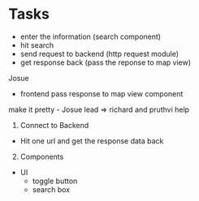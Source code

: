 # Tasks 

- enter the information (search component)
- hit search 
- send request to backend (http request module)
- get response back (pass the reponse to map view)


Josue
- frontend pass response to map view component 

make it pretty - Josue lead => richard and pruthvi help   

1. Connect to Backend
- Hit one url and get the response data back 

2. Components
- UI 
    - toggle button
    - search box 
    